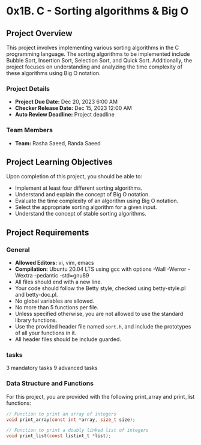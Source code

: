 # 0x1B. C - Sorting algorithms & Big O

## Project Overview

This project involves implementing various sorting algorithms in the C programming language. The sorting algorithms to be implemented include Bubble Sort, Insertion Sort, Selection Sort, and Quick Sort. Additionally, the project focuses on understanding and analyzing the time complexity of these algorithms using Big O notation.

### Project Details

- **Project Due Date:** Dec 20, 2023 6:00 AM
- **Checker Release Date:** Dec 15, 2023 12:00 AM
- **Auto Review Deadline:** Project deadline

### Team Members

- **Team:** Rasha Saeed, Randa Saeed

## Project Learning Objectives

Upon completion of this project, you should be able to:

- Implement at least four different sorting algorithms.
- Understand and explain the concept of Big O notation.
- Evaluate the time complexity of an algorithm using Big O notation.
- Select the appropriate sorting algorithm for a given input.
- Understand the concept of stable sorting algorithms.

## Project Requirements

### General

- **Allowed Editors:** vi, vim, emacs
- **Compilation:** Ubuntu 20.04 LTS using gcc with options -Wall -Werror -Wextra -pedantic -std=gnu89
- All files should end with a new line.
- Your code should follow the Betty style, checked using betty-style.pl and betty-doc.pl.
- No global variables are allowed.
- No more than 5 functions per file.
- Unless specified otherwise, you are not allowed to use the standard library functions.
- Use the provided header file named `sort.h`, and include the prototypes of all your functions in it.
- All header files should be include guarded.

### tasks
3 mandatory tasks
9 advanced tasks

### Data Structure and Functions

For this project, you are provided with the following print_array and print_list functions:

```c
// Function to print an array of integers
void print_array(const int *array, size_t size);

// Function to print a doubly linked list of integers
void print_list(const listint_t *list);
